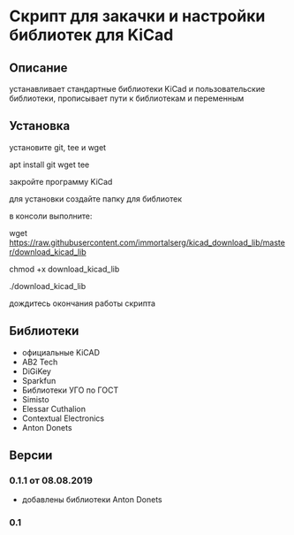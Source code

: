 # Скрипт для закачки и настройки библиотек для KiCad

## Описание

устанавливает стандартные библиотеки KiCad и пользовательские библиотеки, прописывает пути к библиотекам и переменным

## Установка
установите git, tee и wget

apt install git wget tee

закройте программу KiCad

для установки создайте папку для библиотек

в консоли выполните:

wget https://raw.githubusercontent.com/immortalserg/kicad_download_lib/master/download_kicad_lib

chmod +x download_kicad_lib

./download_kicad_lib

дождитесь окончания работы скрипта

## Библиотеки

- официальные KiCAD
- AB2 Tech
- DiGiKey
- Sparkfun
- Библиотеки УГО по ГОСТ
- Simisto 
- Elessar Cuthalion
- Contextual Electronics
- Anton Donets

## Версии

### 0.1.1 от 08.08.2019

- добавлены библиотеки Anton Donets 

### 0.1 
